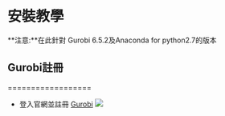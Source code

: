 # 安裝教學
**注意:**在此針對 Gurobi 6.5.2及Anaconda for python2.7的版本
## Gurobi註冊
==================

* 登入官網並註冊
[Gurobi](https://www.gurobi.com/index)
![](https://github.com/wurmen/Gurobi-Python/blob/master/%E5%AE%89%E8%A3%9D%E4%B8%A6%E8%A8%BB%E5%86%8A.png)
